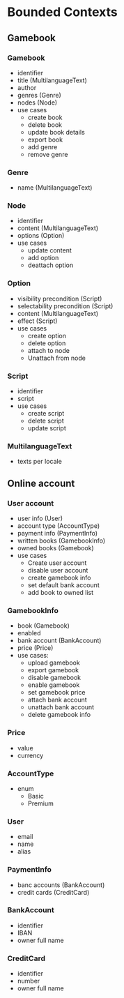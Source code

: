 # Bounded Contexts

## Gamebook

### Gamebook
- identifier
- title (MultilanguageText)
- author
- genres (Genre)
- nodes (Node)
- use cases
  - create book
  - delete book
  - update book details
  - export book 
  - add genre
  - remove genre
  
### Genre
- name (MultilanguageText)

### Node
- identifier
- content (MultilanguageText)
- options (Option)
- use cases
  - update content
  - add option
  - deattach option
  
### Option
- visibility precondition (Script)
- selectability precondition (Script)
- content (MultilanguageText)
- effect (Script)
- use cases
  - create option
  - delete option
  - attach to node
  - Unattach from node

### Script
- identifier
- script
- use cases
  - create script
  - delete script
  - update script 

### MultilanguageText

- texts per locale

## Online account

### User account
- user info (User)
- account type (AccountType)
- payment info (PaymentInfo)
- written books (GamebookInfo)
- owned books (Gamebook)
- use cases
  - Create user account
  - disable user account
  - create gamebook info
  - set default bank account
  - add book to owned list

### GamebookInfo
- book (Gamebook)
- enabled
- bank account (BankAccount)
- price (Price)
- use cases:
  - upload gamebook
  - export gamebook
  - disable gamebook
  - enable gamebook
  - set gamebook price
  - attach bank account
  - unattach bank account
  - delete gamebook info
  
### Price
- value
- currency

### AccountType
- enum
  - Basic
  - Premium
  
### User
- email
- name
- alias

### PaymentInfo
- banc accounts (BankAccount)
- credit cards (CreditCard)

### BankAccount
- identifier
- IBAN
- owner full name

### CreditCard
- identifier
- number
- owner full name